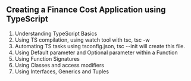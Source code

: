 ## Creating a Finance Cost Application using TypeScript

1. Understanding TypeScript Basics
2. Using TS compilation, using watch tool with tsc, tsc -w
3. Automating TS tasks using tsconfig.json, tsc --init will create this file.
4. Using Default parameter and Optional parameter within a Function
5. Using Function Signatures
6. Using Classes and access modifiers
7. Using Interfaces, Generics and Tuples
